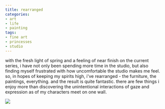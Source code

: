 ```yaml
---
title: rearranged
categories:
- art
- life
- painting
tags:
- fine art
- princesses
- studio
---
```


with the fresh light of spring and a feeling of near finish on the current series, i have not only been spending more time in the studio, but also finding myself frustrated with how uncomfortable the studio makes me feel. so, in hopes of keeping my spirits high, i've rearranged - the furniture, the paintings, everything. and the result is quite fantastic. there are few things i enjoy more than discovering the unintentional interactions of gaze and expression as of my characters meet on one wall.

![](http://www.shannonethomas.com/words/blog/old-uploads/2009/03/090307rearrange.png)
